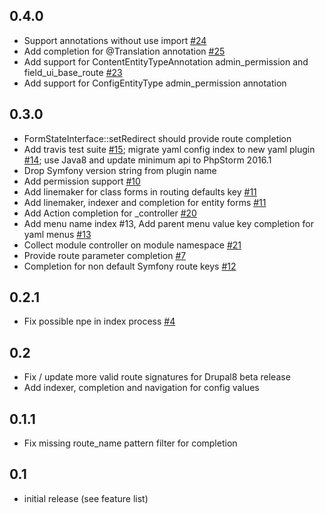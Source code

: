 ## 0.4.0
* Support annotations without use import [#24](https://github.com/Haehnchen/idea-php-drupal-symfony2-bridge/issues/24)
* Add completion for @Translation annotation [#25](https://github.com/Haehnchen/idea-php-drupal-symfony2-bridge/issues/25)
* Add support for ContentEntityTypeAnnotation admin_permission and field_ui_base_route [#23](https://github.com/Haehnchen/idea-php-drupal-symfony2-bridge/issues/23)
* Add support for ConfigEntityType admin_permission annotation

## 0.3.0
* FormStateInterface::setRedirect should provide route completion
* Add travis test suite [#15](https://github.com/Haehnchen/idea-php-drupal-symfony2-bridge/issues/15); migrate yaml config index to new yaml plugin [#14](https://github.com/Haehnchen/idea-php-drupal-symfony2-bridge/issues/14); use Java8 and update minimum api to PhpStorm 2016.1
* Drop Symfony version string from plugin name
* Add permission support [#10](https://github.com/Haehnchen/idea-php-drupal-symfony2-bridge/issues/10)
* Add linemaker for class forms in routing defaults key [#11](https://github.com/Haehnchen/idea-php-drupal-symfony2-bridge/issues/11)
* Add linemaker, indexer and completion for entity forms [#11](https://github.com/Haehnchen/idea-php-drupal-symfony2-bridge/issues/11)
* Add Action completion for _controller [#20](https://github.com/Haehnchen/idea-php-drupal-symfony2-bridge/issues/20)
* Add menu name index #13, Add parent menu value key completion for yaml menus [#13](https://github.com/Haehnchen/idea-php-drupal-symfony2-bridge/issues/13)
* Collect module controller on module namespace [#21](https://github.com/Haehnchen/idea-php-drupal-symfony2-bridge/issues/21)
* Provide route parameter completion [#7](https://github.com/Haehnchen/idea-php-drupal-symfony2-bridge/issues/7)
* Completion for non default Symfony route keys [#12](https://github.com/Haehnchen/idea-php-drupal-symfony2-bridge/issues/12)

## 0.2.1
* Fix possible npe in index process [#4](https://github.com/Haehnchen/idea-php-drupal-symfony2-bridge/issues/4)

## 0.2
* Fix / update more valid route signatures for Drupal8 beta release
* Add indexer, completion and navigation for config values

## 0.1.1
* Fix missing route_name pattern filter for completion

## 0.1
* initial release (see feature list)